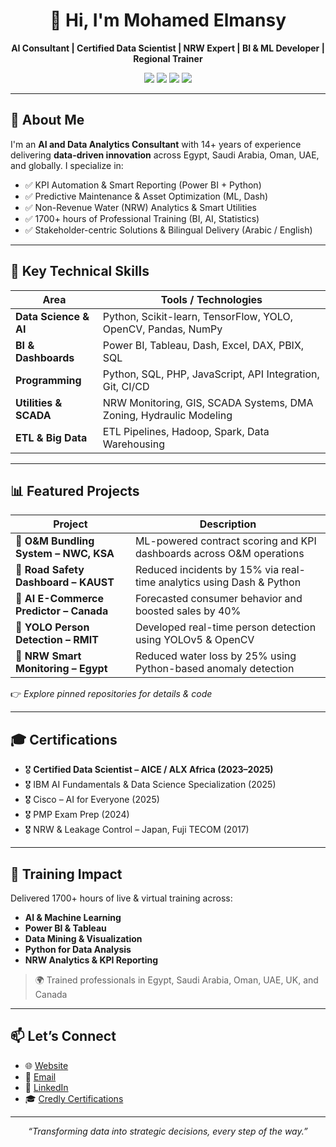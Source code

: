 <h1 align="center">👋 Hi, I'm Mohamed Elmansy</h1>

<p align="center">
  <strong>AI Consultant | Certified Data Scientist | NRW Expert | BI & ML Developer | Regional Trainer</strong>
</p>

<p align="center">
  <a href="https://linkedin.com/in/mohamedsaad-eldin" target="_blank"><img src="https://img.shields.io/badge/LinkedIn-blue?style=flat&logo=linkedin" /></a>
  <a href="https://mohelmansy.github.io/" target="_blank"><img src="https://img.shields.io/badge/Portfolio-green?style=flat&logo=githubpages" /></a>
  <a href="mailto:mohammedelmansy@gmail.com"><img src="https://img.shields.io/badge/Email-red?style=flat&logo=gmail" /></a>
  <a href="https://credly.com/users/mohamedelmansy" target="_blank"><img src="https://img.shields.io/badge/Certifications-orange?style=flat&logo=credly" /></a>
</p>

---

## 🚀 About Me

I'm an **AI and Data Analytics Consultant** with 14+ years of experience delivering **data-driven innovation** across Egypt, Saudi Arabia, Oman, UAE, and globally. I specialize in:

- ✅ KPI Automation & Smart Reporting (Power BI + Python)
- ✅ Predictive Maintenance & Asset Optimization (ML, Dash)
- ✅ Non-Revenue Water (NRW) Analytics & Smart Utilities
- ✅ 1700+ hours of Professional Training (BI, AI, Statistics)
- ✅ Stakeholder-centric Solutions & Bilingual Delivery (Arabic / English)

---

## 🔬 Key Technical Skills

| Area                     | Tools / Technologies                                                                 |
|--------------------------|----------------------------------------------------------------------------------------|
| **Data Science & AI**    | Python, Scikit-learn, TensorFlow, YOLO, OpenCV, Pandas, NumPy                        |
| **BI & Dashboards**      | Power BI, Tableau, Dash, Excel, DAX, PBIX, SQL                                       |
| **Programming**          | Python, SQL, PHP, JavaScript, API Integration, Git, CI/CD                           |
| **Utilities & SCADA**    | NRW Monitoring, GIS, SCADA Systems, DMA Zoning, Hydraulic Modeling                   |
| **ETL & Big Data**       | ETL Pipelines, Hadoop, Spark, Data Warehousing                                       |

---

## 📊 Featured Projects

| Project                                    | Description                                                                 |
|--------------------------------------------|-----------------------------------------------------------------------------|
| **🔹 O&M Bundling System – NWC, KSA**      | ML-powered contract scoring and KPI dashboards across O&M operations       |
| **🔹 Road Safety Dashboard – KAUST**       | Reduced incidents by 15% via real-time analytics using Dash & Python       |
| **🔹 AI E-Commerce Predictor – Canada**    | Forecasted consumer behavior and boosted sales by 40%                      |
| **🔹 YOLO Person Detection – RMIT**        | Developed real-time person detection using YOLOv5 & OpenCV                 |
| **🔹 NRW Smart Monitoring – Egypt**        | Reduced water loss by 25% using Python-based anomaly detection             |

👉 *Explore pinned repositories for details & code*

---

## 🎓 Certifications

- 🎖 **Certified Data Scientist – AICE / ALX Africa (2023–2025)**
- 🎖 IBM AI Fundamentals & Data Science Specialization (2025)
- 🎖 Cisco – AI for Everyone (2025)
- 🎖 PMP Exam Prep (2024)
- 🎖 NRW & Leakage Control – Japan, Fuji TECOM (2017)

---

## 📢 Training Impact

Delivered 1700+ hours of live & virtual training across:
- **AI & Machine Learning**
- **Power BI & Tableau**
- **Data Mining & Visualization**
- **Python for Data Analysis**
- **NRW Analytics & KPI Reporting**

> 🌍 Trained professionals in Egypt, Saudi Arabia, Oman, UAE, UK, and Canada

---

## 📫 Let’s Connect

- 🌐 [Website](https://mohelmansy.github.io)
- 📧 [Email](mailto:mohammedelmansy@gmail.com)
- 🔗 [LinkedIn](https://linkedin.com/in/mohamedsaad-eldin)
- 🎓 [Credly Certifications](https://www.credly.com/users/mohamedelmansy)

---

<p align="center">
  <i>“Transforming data into strategic decisions, every step of the way.”</i>
</p>
